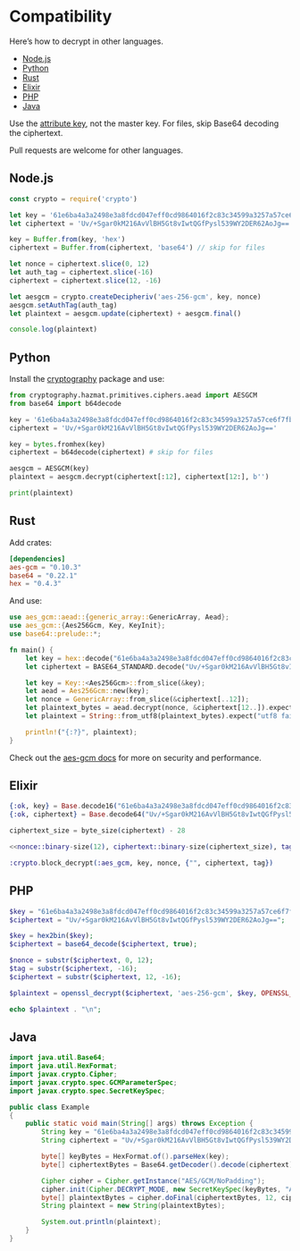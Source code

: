 # Compatibility

Here’s how to decrypt in other languages.

- [Node.js](#node-js)
- [Python](#python)
- [Rust](#rust)
- [Elixir](#elixir)
- [PHP](#php)
- [Java](#java)

Use the [attribute key](https://github.com/ankane/lockbox?tab=readme-ov-file#master-key), not the master key. For files, skip Base64 decoding the ciphertext.

Pull requests are welcome for other languages.

## Node.js

```js
const crypto = require('crypto')

let key = '61e6ba4a3a2498e3a8fdcd047eff0cd9864016f2c83c34599a3257a57ce6f7fb'
let ciphertext = 'Uv/+Sgar0kM216AvVlBH5Gt8vIwtQGfPysl539WY2DER62AoJg=='

key = Buffer.from(key, 'hex')
ciphertext = Buffer.from(ciphertext, 'base64') // skip for files

let nonce = ciphertext.slice(0, 12)
let auth_tag = ciphertext.slice(-16)
ciphertext = ciphertext.slice(12, -16)

let aesgcm = crypto.createDecipheriv('aes-256-gcm', key, nonce)
aesgcm.setAuthTag(auth_tag)
let plaintext = aesgcm.update(ciphertext) + aesgcm.final()

console.log(plaintext)
```

## Python

Install the [cryptography](https://cryptography.io/en/latest/) package and use:

```py
from cryptography.hazmat.primitives.ciphers.aead import AESGCM
from base64 import b64decode

key = '61e6ba4a3a2498e3a8fdcd047eff0cd9864016f2c83c34599a3257a57ce6f7fb'
ciphertext = 'Uv/+Sgar0kM216AvVlBH5Gt8vIwtQGfPysl539WY2DER62AoJg=='

key = bytes.fromhex(key)
ciphertext = b64decode(ciphertext) # skip for files

aesgcm = AESGCM(key)
plaintext = aesgcm.decrypt(ciphertext[:12], ciphertext[12:], b'')

print(plaintext)
```

## Rust

Add crates:

```toml
[dependencies]
aes-gcm = "0.10.3"
base64 = "0.22.1"
hex = "0.4.3"
```

And use:

```rust
use aes_gcm::aead::{generic_array::GenericArray, Aead};
use aes_gcm::{Aes256Gcm, Key, KeyInit};
use base64::prelude::*;

fn main() {
    let key = hex::decode("61e6ba4a3a2498e3a8fdcd047eff0cd9864016f2c83c34599a3257a57ce6f7fb").expect("decode failure!");
    let ciphertext = BASE64_STANDARD.decode("Uv/+Sgar0kM216AvVlBH5Gt8vIwtQGfPysl539WY2DER62AoJg==").expect("decode failure!");

    let key = Key::<Aes256Gcm>::from_slice(&key);
    let aead = Aes256Gcm::new(key);
    let nonce = GenericArray::from_slice(&ciphertext[..12]);
    let plaintext_bytes = aead.decrypt(nonce, &ciphertext[12..]).expect("decryption failure!");
    let plaintext = String::from_utf8(plaintext_bytes).expect("utf8 failure!");

    println!("{:?}", plaintext);
}
```

Check out the [aes-gcm docs](https://docs.rs/aes-gcm/) for more on security and performance.

## Elixir

```ex
{:ok, key} = Base.decode16("61e6ba4a3a2498e3a8fdcd047eff0cd9864016f2c83c34599a3257a57ce6f7fb", case: :lower)
{:ok, ciphertext} = Base.decode64("Uv/+Sgar0kM216AvVlBH5Gt8vIwtQGfPysl539WY2DER62AoJg==")

ciphertext_size = byte_size(ciphertext) - 28

<<nonce::binary-size(12), ciphertext::binary-size(ciphertext_size), tag::binary>> = ciphertext

:crypto.block_decrypt(:aes_gcm, key, nonce, {"", ciphertext, tag})
```

## PHP

```php
$key = "61e6ba4a3a2498e3a8fdcd047eff0cd9864016f2c83c34599a3257a57ce6f7fb";
$ciphertext = "Uv/+Sgar0kM216AvVlBH5Gt8vIwtQGfPysl539WY2DER62AoJg==";

$key = hex2bin($key);
$ciphertext = base64_decode($ciphertext, true);

$nonce = substr($ciphertext, 0, 12);
$tag = substr($ciphertext, -16);
$ciphertext = substr($ciphertext, 12, -16);

$plaintext = openssl_decrypt($ciphertext, 'aes-256-gcm', $key, OPENSSL_RAW_DATA, $nonce, $tag);

echo $plaintext . "\n";
```

## Java

```java
import java.util.Base64;
import java.util.HexFormat;
import javax.crypto.Cipher;
import javax.crypto.spec.GCMParameterSpec;
import javax.crypto.spec.SecretKeySpec;

public class Example
{
    public static void main(String[] args) throws Exception {
        String key = "61e6ba4a3a2498e3a8fdcd047eff0cd9864016f2c83c34599a3257a57ce6f7fb";
        String ciphertext = "Uv/+Sgar0kM216AvVlBH5Gt8vIwtQGfPysl539WY2DER62AoJg==";

        byte[] keyBytes = HexFormat.of().parseHex(key);
        byte[] ciphertextBytes = Base64.getDecoder().decode(ciphertext);

        Cipher cipher = Cipher.getInstance("AES/GCM/NoPadding");
        cipher.init(Cipher.DECRYPT_MODE, new SecretKeySpec(keyBytes, "AES"), new GCMParameterSpec(128, ciphertextBytes, 0, 12));
        byte[] plaintextBytes = cipher.doFinal(ciphertextBytes, 12, ciphertextBytes.length - 12);
        String plaintext = new String(plaintextBytes);

        System.out.println(plaintext);
    }
}
```
